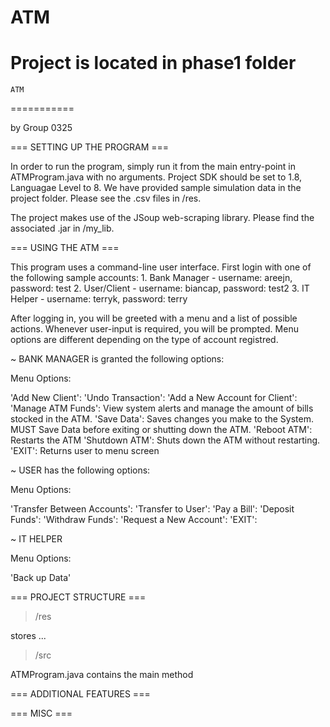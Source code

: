 # ATM 
Project is located in phase1 folder
===========
    ATM
===========

by Group 0325

=== SETTING UP THE PROGRAM ===

In order to run the program, simply run it from the main entry-point in ATMProgram.java with no arguments.
Project SDK should be set to 1.8, Languagae Level to 8.
We have provided sample simulation data in the project folder. Please see the .csv files in /res.

The project makes use of the JSoup web-scraping library. Please find the associated .jar in /my_lib.

=== USING THE ATM ===

This program uses a command-line user interface.
First login with one of the following sample accounts:
    1. Bank Manager - username: areejn, password: test
    2. User/Client - username: biancap, password: test2
    3. IT Helper - username: terryk, password: terry

After logging in, you will be greeted with a menu and a list of possible actions.
Whenever user-input is required, you will be prompted. Menu options are different depending on the type of account registred.

~ BANK MANAGER is granted the following options:

Menu Options:

'Add New Client':
'Undo Transaction':
'Add a New Account for Client':
'Manage ATM Funds': View system alerts and manage the amount of bills stocked in the ATM.
'Save Data': Saves changes you make to the System. MUST Save Data before exiting or shutting down the ATM.
'Reboot ATM': Restarts the ATM
'Shutdown ATM': Shuts down the ATM without restarting.
'EXIT': Returns user to menu screen

~ USER has the following options:

Menu Options:

'Transfer Between Accounts':
'Transfer to User':
'Pay a Bill':
'Deposit Funds':
'Withdraw Funds':
'Request a New Account':
'EXIT':

~ IT HELPER 

Menu Options:

'Back up Data'


=== PROJECT STRUCTURE ===

> /res

 stores ...

> /src



ATMProgram.java contains the main method

=== ADDITIONAL FEATURES ===

=== MISC ===
